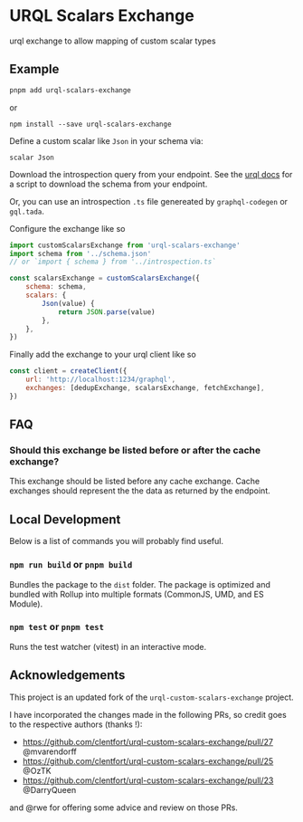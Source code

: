 # URQL Scalars Exchange

urql exchange to allow mapping of custom scalar types

## Example

```sh
pnpm add urql-scalars-exchange
```

or

```
npm install --save urql-scalars-exchange
```

Define a custom scalar like `Json` in your schema via:

```gql
scalar Json
```

Download the introspection query from your endpoint. See the [urql docs](https://formidable.com/open-source/urql/docs/graphcache/schema-awareness/#getting-your-schema) for a script to download the schema from your endpoint.

Or, you can use an introspection `.ts` file genereated by `graphql-codegen` or `gql.tada`.

Configure the exchange like so

```js
import customScalarsExchange from 'urql-scalars-exchange'
import schema from '../schema.json'
// or `import { schema } from '../introspection.ts`

const scalarsExchange = customScalarsExchange({
	schema: schema,
	scalars: {
		Json(value) {
			return JSON.parse(value)
		},
	},
})
```

Finally add the exchange to your urql client like so

```js
const client = createClient({
	url: 'http://localhost:1234/graphql',
	exchanges: [dedupExchange, scalarsExchange, fetchExchange],
})
```

## FAQ

### Should this exchange be listed before or after the cache exchange?

This exchange should be listed before any cache exchange. Cache exchanges
should represent the the data as returned by the endpoint.

## Local Development

Below is a list of commands you will probably find useful.

### `npm run build` or `pnpm build`

Bundles the package to the `dist` folder. The package is optimized and bundled
with Rollup into multiple formats (CommonJS, UMD, and ES Module).

### `npm test` or `pnpm test`

Runs the test watcher (vitest) in an interactive mode.

## Acknowledgements

This project is an updated fork of the `urql-custom-scalars-exchange` project.

I have incorporated the changes made in the following PRs, so credit goes to the respective authors (thanks !):

- https://github.com/clentfort/urql-custom-scalars-exchange/pull/27 @mvarendorff
- https://github.com/clentfort/urql-custom-scalars-exchange/pull/25 @OzTK
- https://github.com/clentfort/urql-custom-scalars-exchange/pull/23 @DarryQueen

and @rwe for offering some advice and review on those PRs.
